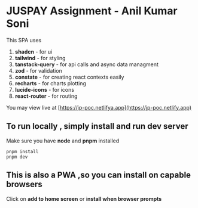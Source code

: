 # JUSPAY Assignment - Anil Kumar Soni

This SPA uses

1. **shadcn** - for ui
2. **tailwind** - for styling
3. **tanstack-query** - for api calls and async data managment
4. **zod** - for validation
5. **constate** - for creating react contexts easily
6. **recharts** - for charts plotting
7. **lucide-icons** - for icons
8. **react-router** - for routing

You may view live at [https://jp-poc.netlifya.app](https://jp-poc.netlify.app)

## To run locally , simply install and run dev server

Make sure you have **node** and **pnpm** installed

```
pnpm install
pnpm dev
```

## This is also a PWA ,so you can install on capable browsers

Click on **add to home screen** or i**nstall when browser prompts**
